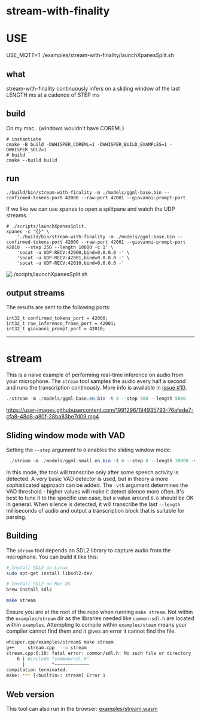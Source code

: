 # stream-with-finality

# USE
USE_MQTT=1 ./examples/stream-with-finality/launchXpanesSplit.sh

## what

stream-with-finality continuously infers on a sliding window of the last LENGTH ms at a cadence of STEP ms


## build

On my mac.. (windows wouldn't have COREML)

    # instantiate
    cmake -B build -DWHISPER_COREML=1 -DWHISPER_BUILD_EXAMPLES=1 -DWHISPER_SDL2=1
    # build
    cmake --build build

## run

    ./build/bin/stream-with-finality -m ./models/ggml-base.bin --confirmed-tokens-port 42000 --raw-port 42001 --giovanni-prompt-port 

If we like we can use xpanes to open a splitpane and watch the UDP streams.

```./scripts/launchXpanesSplit.
# ./scripts/launchXpanesSplit.
xpanes -c "{}" \
    './build/bin/stream-with-finality -m ./models/ggml-base.bin --confirmed-tokens-port 42000 --raw-port 42001 --giovanni-prompt-port 42010  --step 250 --length 10000 -c 1' \
    'socat -u UDP-RECV:42000,bind=0.0.0.0 -' \
    'socat -u UDP-RECV:42001,bind=0.0.0.0 -' \
    'socat -u UDP-RECV:42010,bind=0.0.0.0 -'
```

![./scripts/launchXpanesSplit.sh ](launchXpanesSplit.sh.png)


## output streams

The results are sent to the following ports:

    int32_t confirmed_tokens_port = 42000;
    int32_t raw_inference_frame_port = 42001;
    int32_t giovanni_prompt_port = 42010;


---

# stream

This is a naive example of performing real-time inference on audio from your microphone.
The `stream` tool samples the audio every half a second and runs the transcription continously.
More info is available in [issue #10](https://github.com/ggerganov/whisper.cpp/issues/10).

```java
./stream -m ./models/ggml-base.en.bin -t 8 --step 500 --length 5000
```

https://user-images.githubusercontent.com/1991296/194935793-76afede7-cfa8-48d8-a80f-28ba83be7d09.mp4

## Sliding window mode with VAD

Setting the `--step` argument to `0` enables the sliding window mode:

```java
 ./stream -m ./models/ggml-small.en.bin -t 6 --step 0 --length 30000 -vth 0.6
```

In this mode, the tool will transcribe only after some speech activity is detected. A very
basic VAD detector is used, but in theory a more sophisticated approach can be added. The
`-vth` argument determines the VAD threshold - higher values will make it detect silence more often.
It's best to tune it to the specific use case, but a value around `0.6` should be OK in general.
When silence is detected, it will transcribe the last `--length` milliseconds of audio and output
a transcription block that is suitable for parsing.

## Building

The `stream` tool depends on SDL2 library to capture audio from the microphone. You can build it like this:

```bash
# Install SDL2 on Linux
sudo apt-get install libsdl2-dev

# Install SDL2 on Mac OS
brew install sdl2

make stream
```

Ensure you are at the root of the repo when running `make stream`.  Not within the `examples/stream` dir
as the libraries needed like `common-sdl.h` are located within `examples`.  Attempting to compile within
`examples/steam` means your compiler cannot find them and it gives an error it cannot find the file.

```bash
whisper.cpp/examples/stream$ make stream
g++     stream.cpp   -o stream
stream.cpp:6:10: fatal error: common/sdl.h: No such file or directory
    6 | #include "common/sdl.h"
      |          ^~~~~~~~~~~~~~
compilation terminated.
make: *** [<builtin>: stream] Error 1
```

## Web version

This tool can also run in the browser: [examples/stream.wasm](/examples/stream.wasm)
